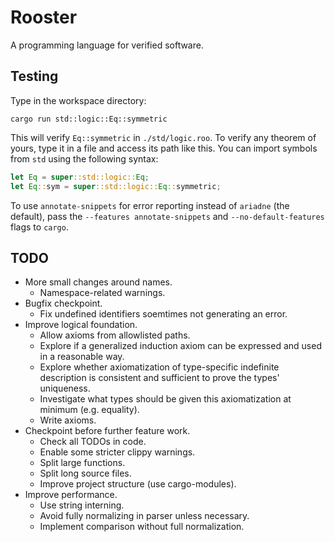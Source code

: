 # Rooster
A programming language for verified software.

## Testing
Type in the workspace directory:

    cargo run std::logic::Eq::symmetric

This will verify `Eq::symmetric` in `./std/logic.roo`.
To verify any theorem of yours, type it in a file
and access its path like this. You can import symbols
from `std` using the following syntax:

```rust
let Eq = super::std::logic::Eq;
let Eq::sym = super::std::logic::Eq::symmetric;
```

To use `annotate-snippets` for error reporting
instead of `ariadne` (the default), pass the
`--features annotate-snippets` and `--no-default-features`
flags to `cargo`.

## TODO
* More small changes around names.
  - Namespace-related warnings.
* Bugfix checkpoint.
  - Fix undefined identifiers soemtimes not generating an error.
* Improve logical foundation.
  - Allow axioms from allowlisted paths.
  - Explore if a generalized induction axiom can be
    expressed and used in a reasonable way.
  - Explore whether axiomatization of type-specific
    indefinite description is consistent and sufficient
    to prove the types' uniqueness.
  - Investigate what types should be given this
    axiomatization at minimum (e.g. equality).
  - Write axioms.
* Checkpoint before further feature work.
  - Check all TODOs in code.
  - Enable some stricter clippy warnings.
  - Split large functions.
  - Split long source files.
  - Improve project structure (use cargo-modules).
* Improve performance.
  - Use string interning.
  - Avoid fully normalizing in parser unless necessary.
  - Implement comparison without full normalization.
